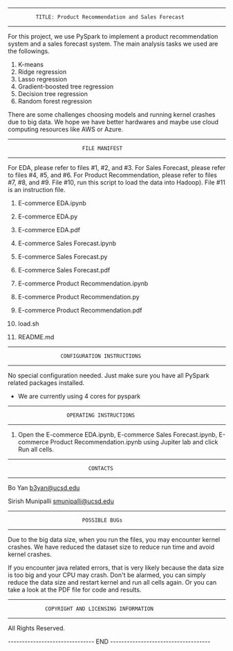 
************************************************************************
             TITLE: Product Recommendation and Sales Forecast
************************************************************************

For this project, we use PySpark to implement a product recommendation 
system and a sales forecast system. The main analysis tasks we used are 
the followings.

1. K-means
2. Ridge regression
3. Lasso regression
4. Gradient-boosted tree regression
5. Decision tree regression
6. Random forest regression

There are some challenges choosing models and running kernel crashes due 
to big data. We hope we have better hardwares and maybe use cloud 
computing resources like AWS or Azure.

************************************************************************
                            FILE MANIFEST 
************************************************************************

For EDA, please refer to files #1, #2, and #3. 
For Sales Forecast, please refer to files #4, #5, and #6. 
For Product Recommendation, please refer to files #7, #8, and #9.
File #10, run this script to load the data into Hadoop).
File #11 is an instruction file.

1. E-commerce EDA.ipynb
2. E-commerce EDA.py
3. E-commerce EDA.pdf

4. E-commerce Sales Forecast.ipynb
5. E-commerce Sales Forecast.py
6. E-commerce Sales Forecast.pdf

7. E-commerce Product Recommendation.ipynb
8. E-commerce Product Recommendation.py
9. E-commerce Product Recommendation.pdf

10. load.sh

11. README.md

                              
************************************************************************
                     CONFIGURATION INSTRUCTIONS 
************************************************************************

No special configuration needed. Just make sure you have all PySpark
related packages installed.

* We are currently using 4 cores for pyspark

************************************************************************
                       OPERATING INSTRUCTIONS 
************************************************************************

1. Open the E-commerce EDA.ipynb, E-commerce Sales Forecast.ipynb, 
E-commerce Product Recommendation.ipynb using Jupiter lab and click 
Run all cells.

************************************************************************
                              CONTACTS
************************************************************************

Bo Yan
b3yan@ucsd.edu

Sirish Munipalli
smunipalli@ucsd.edu

************************************************************************
                            POSSIBLE BUGs 
************************************************************************

Due to the big data size, when you run the files, you may encounter kernel
crashes. We have reduced the dataset size to reduce run time and avoid 
kernel crashes.

If you encounter java related errors, that is very likely because the data
size is too big and your CPU may crash. Don't be alarmed, you can simply 
reduce the data size and restart kernel and run all cells again. Or you 
can take a look at the PDF file for code and results.

************************************************************************
                COPYRIGHT AND LICENSING INFORMATION 
************************************************************************

All Rights Reserved.

------------------------------- END ------------------------------------
